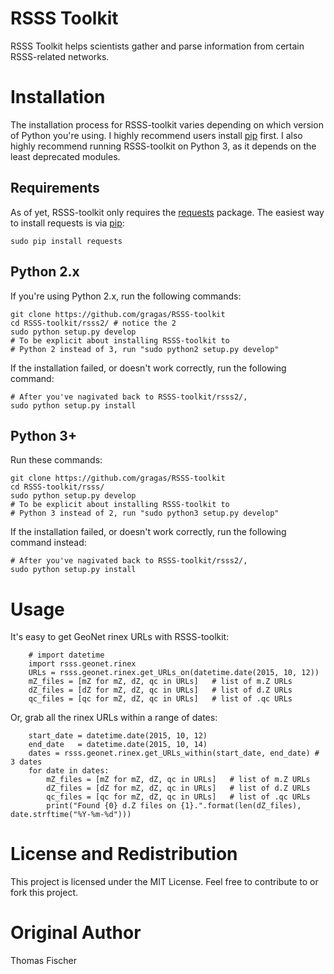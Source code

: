 # RSSS Toolkit

RSSS Toolkit helps scientists gather and parse information from certain RSSS-related networks.

# Installation

The installation process for RSSS-toolkit varies depending on which version of Python you're using. I highly recommend users install [pip](http://pip.readthedocs.org/en/stable/installing/) first. I also highly recommend running RSSS-toolkit on Python 3, as it depends on the least deprecated modules.

## Requirements

As of yet, RSSS-toolkit only requires the [requests](http://docs.python-requests.org/en/latest/) package. The easiest way to install requests is via [pip](http://pip.readthedocs.org/en/stable/installing/):

```
sudo pip install requests
```

## Python 2.x

If you're using Python 2.x, run the following commands:

```
git clone https://github.com/gragas/RSSS-toolkit
cd RSSS-toolkit/rsss2/ # notice the 2
sudo python setup.py develop
# To be explicit about installing RSSS-toolkit to
# Python 2 instead of 3, run "sudo python2 setup.py develop"
```

If the installation failed, or doesn't work correctly, run the following command:

```
# After you've nagivated back to RSSS-toolkit/rsss2/,
sudo python setup.py install
```

## Python 3+

Run these commands:

```
git clone https://github.com/gragas/RSSS-toolkit
cd RSSS-toolkit/rsss/
sudo python setup.py develop
# To be explicit about installing RSSS-toolkit to
# Python 3 instead of 2, run "sudo python3 setup.py develop"
```

If the installation failed, or doesn't work correctly, run the following command instead:

```
# After you've nagivated back to RSSS-toolkit/rsss2/,
sudo python setup.py install
```

# Usage

It's easy to get GeoNet rinex URLs with RSSS-toolkit:

```
    # import datetime
    import rsss.geonet.rinex
    URLs = rsss.geonet.rinex.get_URLs_on(datetime.date(2015, 10, 12))
    mZ_files = [mZ for mZ, dZ, qc in URLs]   # list of m.Z URLs
    dZ_files = [dZ for mZ, dZ, qc in URLs]   # list of d.Z URLs
    qc_files = [qc for mZ, dZ, qc in URLs]   # list of .qc URLs
```

Or, grab all the rinex URLs within a range of dates:

```
    start_date = datetime.date(2015, 10, 12)
    end_date   = datetime.date(2015, 10, 14)
    dates = rsss.geonet.rinex.get_URLs_within(start_date, end_date) # 3 dates
    for date in dates:
        mZ_files = [mZ for mZ, dZ, qc in URLs]   # list of m.Z URLs
        dZ_files = [dZ for mZ, dZ, qc in URLs]   # list of d.Z URLs
        qc_files = [qc for mZ, dZ, qc in URLs]   # list of .qc URLs
        print("Found {0} d.Z files on {1}.".format(len(dZ_files), date.strftime("%Y-%m-%d")))
```

# License and Redistribution

This project is licensed under the MIT License. Feel free to contribute to or fork this project.

# Original Author

Thomas Fischer

